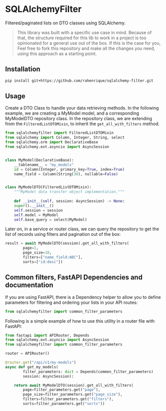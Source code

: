 # SQLAlchemyFilter
Filtered/paginated lists on DTO classes using SQLAlchemy.

> This library was built with a specific use case in mind. Because of that, 
> the structure required for this lib to work in a project is too 
> opinionated for a general use out of the box. If this is the case for you, 
> Feel free to fork this repository and make all the changes you need, using 
> this approach as a starting point.

## Installation
```bash
pip install git+https://github.com/rahenrique/sqlalchemy-filter.git
```

## Usage

Create a DTO Class to handle your data retrieving methods. In the following 
example, we are creating a MyModel model, and a corresponding MyModelDTO 
repository class. In the repository class, we are extending from the 
`FilteredListDTOMixin`, to inherit the `get_all_with_filters` method.

```python
from sqlalchemyfilter import FilteredListDTOMixin
from sqlalchemy import Column, Integer, String, select
from sqlalchemy.orm import DeclarativeBase
from sqlalchemy.ext.asyncio import AsyncSession


class MyModel(DeclarativeBase):
    __tablename__ = "my_models"
    id = Column(Integer, primary_key=True, index=True)
    name_field = Column(String(30), nullable=False)


class MyModelDTO(FilteredListDTOMixin):
    """MyModel data transfer object implementation."""
    
    def __init__(self, session: AsyncSession) -> None:
    super().__init__()
    self.session = session
    self.model = MyModel
    self.base_query = select(MyModel)
```

Later on, in a service or router class, we can query the repository to get the 
list of records using filters and pagination out of the box:
```python
result = await MyModelDTO(session).get_all_with_filters(
        page=1,
        page_size=10,
        filters=["name_field:ABC"],
        sorts=["id:desc"])
```

## Common filters, FastAPI Dependencies and documentation

If you are using FastAPI, there is a Dependency helper to allow you to define 
parameters for filtering and ordering your lists in your API routes:
```python
from sqlalchemyfilter import common_filter_parameters
```

Following is a simple example of how to use this utility in a router file with 
FastAPI:
```python
from fastapi import APIRouter, Depends
from sqlalchemy.ext.asyncio import AsyncSession
from sqlalchemyfilter import common_filter_parameters

router = APIRouter()

@router.get("/api/v1/my-models")
async def get_my_models(
        filter_parameters: dict = Depends(common_filter_parameters)
        session: AsyncSession):

    return await MyModelDTO(session).get_all_with_filters(
        page=filter_parameters.get("page"),
        page_size=filter_parameters.get("page_size"),
        filters=filter_parameters.get("filters"),
        sorts=filter_parameters.get("sorts"))
```
